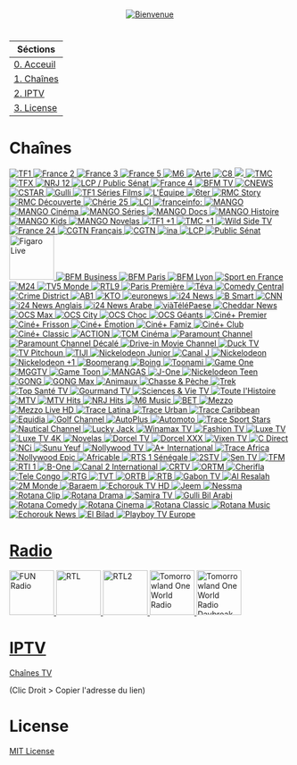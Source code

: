 #  

<p align="center"><a href="https://raw.githubusercontent.com/N0ub4x/M0l0t0v.tv/main/Logo.gif"><img src="https://raw.githubusercontent.com/N0ub4x/M0l0t0v.tv/main/Bienvenue.png" title="Bienvenue"></p></a>

#  

|     Séctions     |
|------------------|
| [0. Acceuil](https://github.com/N0ub4x/M0l0t0v.tv#readme) |
| [1. Chaînes](https://github.com/N0ub4x/M0l0t0v.tv#cha%C3%AEnes) |
| [2. IPTV](https://github.com/N0ub4x/M0l0t0v.tv#iptv) |
| [3. License](https://github.com/N0ub4x/M0l0t0v.tv#license) |

#  

# Chaînes

<a href="https://rplayer.surge.sh/?url=https://tf1-hls-live-cdn1.tf1.fr/out/v1/c2e382be3aa2486e8753747e7bb6157e/index.m3u8"><img src="https://i.imgur.com/N8nu5sm.png" title="TF1">
<a href=""><img src="https://i.imgur.com/eBGccGn.png" title="France 2">
<a href=""><img src="https://i.imgur.com/ZgTTt3L.png" title="France 3">
<a href=""><img src="https://i.imgur.com/HlKW65X.png" title="France 5">
<a href="https://bitmovin.com/demos/stream-test?format=hls&manifest=https://shls-m6-france-prod-dub.shahid.net/out/v1/c8a9f6e000cd4ebaa4d2fc7d18c15988/index.m3u8"><img src="https://i.imgur.com/Baadm99.png" title="M6">
<a href="https://rplayer.surge.sh/?url=https://artesimulcast.akamaized.net/hls/live/2031003/artelive_fr/index.m3u8"><img src="https://i.imgur.com/iUgaOBk.png" title="Arte">
<a href="https://www.dailymotion.com/embed/video/x5gv5rr?autoPlay=1"><img src="https://i.imgur.com/HnvLFwK.png" title="C8">
<a href=""><img src="https://i.imgur.com/dRAPU7O.png" titleF="W9">
<a href=""><img src="https://i.imgur.com/E1k83NG.png" title="TMC">
<a href="https://rplayer.surge.sh/?url=https://tfx-hls-live-cdn1.tf1.fr/out/v1/818e38d791854222b71a950791fb7002/index.m3u8"><img src="https://i.imgur.com/amAmDGS.png" title="TFX">
<a href=""><img src="https://i.imgur.com/ERsgHRi.png" title="NRJ 12">
<a href="https://rplayer.surge.sh/?url=https://live-molotov.fubo.tv/public/lcpps/lcpps.isml/hdready.mpd"><img src="https://i.imgur.com/QgySpKN.png" title="LCP / Public Sénat">
<a href="https://rplayer.surge.sh/?url=https://mtv-live.cloud-02.molotov.tv/public/france4/france4.isml/hdready.mpd"><img src="https://i.imgur.com/l7Mr4WR.png" title="France 4">
<a href="https://rplayer.surge.sh/?url=https://bcovlive-a.akamaihd.net/f3c53617100e4fd7a0fbdf9e784a650e/eu-central-1/876450610001/7b4151e1e2434a7cacdb9936db7a7910/playlist_ssaiM.m3u8"><img src="https://i.imgur.com/0A1Kfyd.png" title="BFM TV">
<a href="https://www.dailymotion.com/embed/video/x3b68jn?autoPlay=1"><img src="https://i.imgur.com/XqQErhH.png" title="CNEWS">
<a href="https://www.dailymotion.com/embed/video/x5gv5v0?autoPlay=1"><img src="https://i.imgur.com/fa1H0oA.png" title="CSTAR">
<a href="https://rplayer.surge.sh/?url=https://d13anarbtxy8c5.cloudfront.net/pool_u81ytesz/gulli/sixplaysd/hls_short/index.m3u8"><img src="https://i.imgur.com/B9GfpDR.png" title="Gulli">
<a href="https://rplayer.surge.sh/?url=https://tsf-hls-live-cdn1.tf1.fr/out/v1/0326aeefae1a405c9a9732d6f80a66df/index.m3u8"><img src="https://i.imgur.com/oN9xZYT.png" title="TF1 Séries Films">
<a href="https://www.dailymotion.com/embed/video/x2lefik?autoPlay=1"><img src="https://i.imgur.com/ed0syYj.png" title="L'Équipe">
<a href=""><img src="https://i.imgur.com/zV6ENp8.png" title="6ter">
<a href="https://rplayer.surge.sh/?url=https://mtv-live.cloud-02.molotov.tv/public/rmcstory/rmcstory.isml/hdready.mpd"><img src="https://i.imgur.com/OhoqSl0.png" title="RMC Story">
<a href="https://rplayer.surge.sh/?url=https://mtv-live.cloud-02.molotov.tv/public/rmcdecouverte/rmcdecouverte.isml/hdready.mpd"><img src="https://i.imgur.com/m2iiCtm.png" title="RMC Découverte">
<a href=""><img src="https://i.imgur.com/g9EdDZC.png" title="Chérie 25">
<a href="http://rplayer.surge.sh/?url=https://lci-hls-live-cdn1.tf1.fr/out/v1/1330f53e0d214a9ead65ac455bf79786/index.m3u8"><img src="https://i.imgur.com/FpltHeB.png" title="LCI">
<a href="https://www.youtube.com/watch?v=Z-Nwo-ypKtM"><img src="https://i.imgur.com/Fm4HJ6M.png" title="franceinfo:">
<a href="https://rplayer.surge.sh/?url=https://vod2live-mtv.cloud-01.molotov.tv/public/v1/mango/mango.isml/hdready.mpd"><img src="https://i.imgur.com/qPC3x37.png" title="MANGO">
<a href="https://rplayer.surge.sh/?url=https://vod2live-mtv.cloud-01.molotov.tv/public/v1/mango-cinema/mango-cinema.isml/hdready.mpd"><img src="https://i.imgur.com/jPz2OH1.png" title="MANGO Cinéma">
<a href="https://rplayer.surge.sh/?url=https://vod2live-mtv.cloud-01.molotov.tv/public/v1/mango-series/mango-series.isml/hdready.mpd"><img src="https://i.imgur.com/9HIJXSn.png" title="MANGO Séries">
<a href="https://rplayer.surge.sh/?url=https://vod2live-mtv.cloud-01.molotov.tv/public/v1/mango-docs/mango-docs.isml/hdready.mpd"><img src="https://i.imgur.com/agj6U0t.png" title="MANGO Docs">
<a href="https://rplayer.surge.sh/?url=https://vod2live-mtv.cloud-01.molotov.tv/public/v1/mango-histoire/mango-histoire.isml/hdready.mpd"><img src="https://i.imgur.com/Clpq0px.png" title="MANGO Histoire">
<a href="https://rplayer.surge.sh/?url=https://vod2live-mtv.cloud-01.molotov.tv/public/v1/mango-kids/mango-kids.isml/hdready.mpd"><img src="https://i.imgur.com/Szg5bdV.png" title="MANGO Kids">
<a href="https://rplayer.surge.sh/?url=https://vod2live-mtv.cloud-01.molotov.tv/public/v1/mango-novelas/mango-novelas.isml/hdready.mpd"><img src="https://i.imgur.com/6UkST81.png" title="MANGO Novelas">
<a href="https://rplayer.surge.sh/?url=https://mtv-live.cloud-02.molotov.tv/public/tf1plus1/tf1plus1.isml/dash/hdready.mpd"><img src="https://i.imgur.com/XChLG6e.png" title="TF1 +1">
<a href="https://rplayer.surge.sh/?url=https://mtv-live.cloud-02.molotov.tv/public/tmcplus1/tmcplus1.isml/dash/hdready.mpd"><img src="https://i.imgur.com/SaXYtjO.png" title="TMC +1">
<a href="https://rplayer.surge.sh/?url=https://versatile-wildsidetv-1-fr.samsung.wurl.tv/playlist.m3u8"><img src="https://i.imgur.com/3gp4D22.png" title="Wild Side TV">
<a href="https://www.youtube-nocookie.com/embed/gxG3pdKvlIs?controls=0"><img src="https://i.imgur.com/TQvMBFy.png" title="France 24">
<a href="https://rplayer.surge.sh/?url=https://news.cgtn.com/resource/live/french/cgtn-f.m3u8"><img src="https://i.imgur.com/FvxRyUO.png" title="CGTN Français">
<a href="https://rplayer.surge.sh/?url=https://news.cgtn.com/resource/live/english/cgtn-news.m3u8"><img src="https://i.imgur.com/RvXlNbb.png" title="CGTN">
<a href="https://app.molotov.tv/channels/https%3A%2F%2Ffapi__DOT__molotov__DOT__tv%2Fv2%2Fchannels%2F159%2Fsections%3FtrkCp%3Dremote_channels_v1%26trkCs%3Dfree_channels%26trkOcr%3D40%26trkOsp%3D2"><img src="https://i.imgur.com/7I5tcaz.png" title="ina">
<a href="https://www.dailymotion.com/embed/video/xji3qy?autoPlay=1"><img src="https://i.imgur.com/hP7Vrct.png" title="LCP">
<a href="https://www.dailymotion.com/embed/video/xkxbzc?autoPlay=1"><img src="https://i.imgur.com/J98BMed.png" title="Public Sénat">
<a href="https://app.molotov.tv/channels/https%3A%2F%2Ffapi__DOT__molotov__DOT__tv%2Fv2%2Fchannels%2F234%2Fsections%3FtrkCp%3Dhome_channels%26trkCs%3Dlive%26trkOcr%3D41%26trkOsp%3D2"><img src="https://i.imgur.com/7glGgqI.png" height="80" width="80" title="Figaro Live">
<a href="https://rplayer.surge.sh/?url=https://vlt3-cdn-edge-live02.pfd.sfr.net/bfm-ncdn-live-pal1.pfd.sfr.net/sid=050caf7aqga10jo59ekg/shls/LIVE$BFM_BUSINESS/index.m3u8?start=LIVE&end=END"><img src="https://i.imgur.com/IuuyI5W.png" title="BFM Business">
<a href="https://rplayer.surge.sh/?url=https://vlt3-cdn-edge-live00.pfd.sfr.net/bfm-ncdn-live-pal1.pfd.sfr.net/sid=050cb7jev0i8t6gap1d0/shls/LIVE$BFM_PARIS/index.m3u8?start=LIVE&end=END"><img src="https://i.imgur.com/ScQqlr9.png" title="BFM Paris">
<a href="https://rplayer.surge.sh/?url=https://cbv1-cdn-edge-live01.pfd.sfr.net/bfm-ncdn-live-pal1.pfd.sfr.net/sid=050cca94o0pg2vjmosvg/shls/LIVE$BFM_LYON/index.m3u8?start=LIVE&end=END"><img src="https://i.imgur.com/LYMaQ2N.png" title="BFM Lyon">
<a href="http://rplayer.surge.sh/?url=https://sportenfrance.ziostream.cloud/hls/sp1564435593_med/index.m3u8"><img src="https://i.imgur.com/HOrQuen.png" title="Sport en France">
<a href="https://rplayer.surge.sh/?url=https://www.m24tv.ma/live/smil:OutStream1.smil/playlist.m3u8"><img src="https://i.imgur.com/Pq7p5U2.png" title="M24">
<a href="https://rplayer.surge.sh/?url=https://ott.tv5monde.com/Content/HLS/Live/channel(info)/variant.m3u8"><img src="https://i.imgur.com/AsWc1OH.png" title="TV5 Monde">
<a href="https://rplayer.surge.sh/?url=https://mtv-live.cloud-02.molotov.tv/public/rtl9/rtl9.isml/hdready.mpd"><img src="https://i.imgur.com/DYkt5XW.png" title="RTL9">
<a href="https://rplayer.surge.sh/?url=https://mtv-live.cloud-02.molotov.tv/public/parispremiere/parispremiere.isml/dash/hdready.mpd"><img src="https://i.imgur.com/RAGnZdk.png" title="Paris Première">
<a href="https://rplayer.surge.sh/?url=https://origin2-6play.live.6cloud.fr/pool_u81ytesz/teva/sixplayhde/dash_short_enc_teva/index.mpd"><img src="https://i.imgur.com/eTHFBNs.png" title="Téva">
<a href="https://rplayer.surge.sh/?url=https://mtv-live.cloud-02.molotov.tv/public/comedycentral/comedycentral.isml/dash/hdready.mpd"><img src="https://i.imgur.com/iBoJA40.png" title="Comedy Central">
<a href="https://rplayer.surge.sh/?url=https://mtv-live.cloud-02.molotov.tv/public/crimedistrict/crimedistrict.isml/dash/hdready.mpd"><img src="https://i.imgur.com/W9nvQwT.png" title="Crime District">
<a href="https://rplayer.surge.sh/?url=https://mtv-live.cloud-02.molotov.tv/public/ab1/ab1.isml/hdready.mpd"><img src="https://i.imgur.com/X46FBUI.png" title="AB1">
<a href="https://rplayer.surge.sh/?url=https://live-kto.akamaized.net/hls/live/2033284/KTO/master.m3u8"><img src="https://i.imgur.com/zTXLfjX.png" title="KTO">
<a href="https://www.youtube-nocookie.com/embed/NiRIbKwAejk?controls=0"><img src="https://i.imgur.com/IHwzyvB.png" title="euronews">
<a href="https://rplayer.surge.sh/?url=https://d3kl0e87lk5c6c.cloudfront.net/v1/manifest/9d062541f2ff39b5c0f48b743c6411d25f62fc25/FuelTV-Plex/5ba5b02f-a203-4fbd-b64a-ae28cf803c29/2.m3u8"><img src="https://i.imgur.com/27D1PrH.png" title="i24 News">
<a href="https://www.dailymotion.com/embed/video/x7tn4fp?autoPlay=1"><img src="https://i.imgur.com/2C4Jg1J.png" title="B Smart">
<a href="https://rplayer.surge.sh/?url=https://cnn-cnninternational-1-de.samsung.wurl.com/manifest/playlist.m3u8"><img src="https://i.imgur.com/q4aawfk.png" title="CNN">
<a href=""><img src="https://i.imgur.com/qHvhKoj.png" title="i24 News Anglais">
<a href=""><img src="https://i.imgur.com/YZ1TaiX.png" title="i24 News Arabe">
<a href="https://rplayer.surge.sh/?url=https://srv.webtvmanager.fr:3514/live/viatelepaeselive.m3u8"><img src="https://i.imgur.com/sR1Ffly.png" title="viàTéléPaese">
<a href="https://rplayer.surge.sh/?url=https://livestream.chdrstatic.com/b93e5b0d43ea306310a379971e384964acbe4990ce193c0bd50078275a9a657d/cheddar-42620/cheddarweblive/cheddar/index.m3u8"><img src="https://i.imgur.com/FnQK5qp.png" title="Cheddar News">
<a href="https://rplayer.surge.sh/?url=https://mtv-live.cloud-02.molotov.tv/public/ocsmax/ocsmax.isml/dash/hdready.mpd"><img src="https://i.imgur.com/LLjSEZF.png" title="OCS Max">
<a href="https://rplayer.surge.sh/?url=https://mtv-live.cloud-02.molotov.tv/public/ocscity/ocscity.isml/dash/hdready.mpd"><img src="https://i.imgur.com/40xFccD.png" title="OCS City">
<a href="https://rplayer.surge.sh/?url=https://mtv-live.cloud-02.molotov.tv/public/ocschoc/ocschoc.isml/dash/hdready.mpd"><img src="https://i.imgur.com/ul4hmk9.png" title="OCS Choc">
<a href="https://rplayer.surge.sh/?url=https://mtv-live.cloud-02.molotov.tv/public/ocsgeants/ocsgeants.isml/dash/hdready.mpd"><img src="https://i.imgur.com/LjL6ANo.png" title="OCS Géants">
<a href="https://rplayer.surge.sh/?url=https://mtv-live.cloud-02.molotov.tv/public/cinepremier/cinepremier.isml/dash/hdready.mpd"><img src="https://i.imgur.com/I8Q7riF.png" title="Ciné+ Premier">
<a href="https://rplayer.surge.sh/?url=https://mtv-live.cloud-02.molotov.tv/public/cinefrisson/cinefrisson.isml/dash/hdready.mpd"><img src="https://i.imgur.com/8wJpPyn.png" title="Ciné+ Frisson">
<a href="https://rplayer.surge.sh/?url=https://mtv-live.cloud-02.molotov.tv/public/cineemotion/cineemotion.isml/dash/hdready.mpd"><img src="https://i.imgur.com/lZuxkpd.png" title="Ciné+ Émotion">
<a href="https://rplayer.surge.sh/?url=https://mtv-live.cloud-02.molotov.tv/public/cinefamiz/cinefamiz.isml/dash/hdready.mpd"><img src="https://i.imgur.com/luAdFh0.png" title="Ciné+ Famiz">
<a href="https://rplayer.surge.sh/?url=https://mtv-live.cloud-02.molotov.tv/public/cineclub/cineclub.isml/dash/hdready.mpd"><img src="https://i.imgur.com/TNX3UeK.png" title="Ciné+ Club">
<a href="https://rplayer.surge.sh/?url=https://mtv-live.cloud-02.molotov.tv/public/cineclassic/cineclassic.isml/dash/hdready.mpd"><img src="https://i.imgur.com/wYeP8zO.png" title="Ciné+ Classic">
<a href="https://rplayer.surge.sh/?url=https://mtv-live.cloud-02.molotov.tv/public/action/action.isml/dash/hdready.mpd"><img src="https://i.imgur.com/2hdd6qW.png" title="ACTION">
<a href="https://rplayer.surge.sh/?url=https://mtv-live.cloud-02.molotov.tv/public/tcm/tcm.isml/dash/hdready.mpd"><img src="https://i.imgur.com/swjnqpY.png" title="TCM Cinéma">
<a href="https://rplayer.surge.sh/?url=https://mtv-live.cloud-02.molotov.tv/public/paramountchannel/paramountchannel.isml/dash/hdready.mpd"><img src="https://i.imgur.com/ox6gjKG.png" title="Paramount Channel">
<a href="https://rplayer.surge.sh/?url=https://mtv-live.cloud-02.molotov.tv/public/paramountchanneldecale/paramountchanneldecale.isml/dash/hdready.mpd"><img src="https://i.imgur.com/muP0StS.png" title="Paramount Channel Décalé">
<a href="https://rplayer.surge.sh/?url=https://mtv-live.cloud-02.molotov.tv/public/drivein/drivein.isml/dash/hdready.mpd"><img src="https://i.imgur.com/KnnveOB.png" title="Drive-in Movie Channel">
<a href="https://rplayer.surge.sh/?url=https://mmm-ducktv-4-eu.rakuten.wurl.tv/playlist.m3u8"><img src="https://i.imgur.com/W0sgr2j.png" title="Duck TV">
<a href="http://rplayer.surge.sh/?url=https://live.tvradio-pitchoun.fr/hls/live.m3u8"><img src="https://i.imgur.com/AkQAxb3.png" title="TV Pitchoun">
<a href="https://bitmovin.com/demos/stream-test?format=hls&manifest=https://shls-tiji-tv-prod-dub.shahid.net/out/v1/98f46736bd8c4404b67e4b7a38cc8976/index.m3u8"><img src="https://i.imgur.com/o0ypqoI.png" title="TIJI">
<a href="https://rplayer.surge.sh/?url=https://mtv-live.cloud-02.molotov.tv/public/nickelodeonjunior/nickelodeonjunior.isml/dash/hdready.mpd"><img src="https://i.imgur.com/tTqQFqM.png" title="Nickelodeon Junior">
<a href="https://rplayer.surge.sh/?url=https://mtv-live.cloud-02.molotov.tv/public/canalj/canalj.isml/dash/hdready.mpd"><img src="https://i.imgur.com/FYyaFMr.png" title="Canal J">
<a href="https://rplayer.surge.sh/?url=https://mtv-live.cloud-02.molotov.tv/public/nickelodeon/nickelodeon.isml/dash/hdready.mpd"><img src="https://i.imgur.com/VG0Crzj.png" title="Nickelodeon">
<a href="https://rplayer.surge.sh/?url=https://mtv-live.cloud-02.molotov.tv/public/nickelodeonplus1/nickelodeonplus1.isml/dash/hdready.mpd"><img src="https://i.imgur.com/ETRwMnX.png" title="Nickelodeon +1">
<a href="https://rplayer.surge.sh/?url=https://mtv-live.cloud-02.molotov.tv/public/boomerang/boomerang.isml/hdready.mpd"><img src="https://i.imgur.com/4V1l2vV.png" title="Boomerang">
<a href="https://rplayer.surge.sh/?url=https://mtv-live.cloud-02.molotov.tv/public/boing/boing.isml/dash/hdready.mpd"><img src="https://i.imgur.com/VfxrJTv.png" title="Boing">
<a href="https://rplayer.surge.sh/?url=https://mtv-live.cloud-02.molotov.tv/public/toonami/toonami.isml/dash/hdready.mpd"><img src="https://i.imgur.com/Nqu3gFR.png" title="Toonami">
<a href="https://rplayer.surge.sh/?url=https://mtv-live.cloud-02.molotov.tv/public/gameone/gameone.isml/dash/hdready.mpd"><img src="https://i.imgur.com/IsX3sz6.png" title="Game One">
<a href="https://rplayer.surge.sh/?url=http://free.fullspeed.tv/iptv-query?streaming-ip=https://www.twitch.tv/mgg_fr"><img src="https://i.imgur.com/TEYpdGu.png" title="MGGTV">
<a href="https://rplayer.surge.sh/?url=https://mtv-live.cloud-02.molotov.tv/public/gametoon/gametoon.isml/dash/hdready.mpd"><img src="https://i.imgur.com/rRQZPrE.png" title="Game Toon">
<a href="https://rplayer.surge.sh/?url=https://mtv-live.cloud-02.molotov.tv/public/mangas/mangas.isml/dash/hdready.mpd"><img src="https://i.imgur.com/Eovih1E.png" title="MANGAS">
<a href="https://rplayer.surge.sh/?url=https://mtv-live.cloud-02.molotov.tv/public/jone/jone.isml/dash/hdready.mpd"><img src="https://i.imgur.com/T07HDzX.png" title="J-One">
<a href="https://rplayer.surge.sh/?url=https://mtv-live.cloud-02.molotov.tv/public/nickelodeonteen/nickelodeonteen.isml/dash/hdready.mpd"><img src="https://i.imgur.com/jq0A0OW.png" title="Nickelodeon Teen">
<a href="https://rplayer.surge.sh/?url=https://mtv-live.cloud-02.molotov.tv/public/gong/gong.isml/hdready.mpd"><img src="https://i.imgur.com/Q4Wz51U.png" title="GONG">
<a href="https://rplayer.surge.sh/?url=https://mtv-live.cloud-02.molotov.tv/public/gongmax/gongmax.isml/dash/hdready.mpd"><img src="https://i.imgur.com/blGL0Ps.png" title="GONG Max">
<a href="https://rplayer.surge.sh/?url=https://mtv-live.cloud-02.molotov.tv/public/animaux/animaux.isml/dash/hdready.mpd"><img src="https://i.imgur.com/dBsybwV.png" title="Animaux">
<a href="https://rplayer.surge.sh/?url=https://mtv-live.cloud-02.molotov.tv/public/chassepeche/chassepeche.isml/dash/hdready.mpd"><img src="https://i.imgur.com/QwWctxj.png" title="Chasse & Pèche">
<a href="https://rplayer.surge.sh/?url=https://mtv-live.cloud-02.molotov.tv/public/trek/trek.isml/dash/hdready.mpd"><img src="https://i.imgur.com/oxxHIrE.png" title="Trek">
<a href="https://www.dailymotion.com/embed/video/x89yjnn?autoPlay=1"><img src="https://i.imgur.com/yIwYuqb.png" title="Top Santé TV">
<a href="https://rplayer.surge.sh/?url=https://mtv-live.cloud-02.molotov.tv/public/gourmandtv/gourmandtv.isml/dash/hdready.mpd"><img src="https://i.imgur.com/JtdBLnp.png" title="Gourmand TV">
<a href="https://rplayer.surge.sh/?url=https://mtv-live.cloud-02.molotov.tv/public/sciencesvie/sciencesvie.isml/dash/hdready.mpd"><img src="https://i.imgur.com/k18rba4.png" title="Sciences & Vie TV">
<a href="https://rplayer.surge.sh/?url=https://mtv-live.cloud-02.molotov.tv/public/toutelhistoire/toutelhistoire.isml/dash/hdready.mpd"><img src="https://i.imgur.com/blWZF68.png" title="Toute l'Histoire">
<a href="https://rplayer.surge.sh/?url=https://mtv-live.cloud-02.molotov.tv/public/mtv/mtv.isml/dash/hdready.mpd"><img src="https://i.imgur.com/ibIPZb1.png" title="MTV">
<a href="https://rplayer.surge.sh/?url=https://mtv-live.cloud-02.molotov.tv/public/mtvhits/mtvhits.isml/dash/hdready.mpd"><img src="https://i.imgur.com/2jxEJwy.png" title="MTV Hits">
<a href="https://rplayer.surge.sh/?url=https://mtv-live.cloud-02.molotov.tv/public/nrjhits/nrjhits.isml/dash/hdready.mpd"><img src="https://i.imgur.com/dBtAfR0.png" title="NRJ Hits">
<a href="https://rplayer.surge.sh/?url=https://mtv-live.cloud-02.molotov.tv/public/m6music/m6music.isml/dash/hdready.mpd"><img src="https://i.imgur.com/G1lEnb3.png" title="M6 Music">
<a href=""><img src="https://i.imgur.com/jXjYg13.png" title="BET">
<a href="http://rplayer.surge.sh/?url=http://ott-cdn.ucom.am/s35/index.m3u8"><img src="https://i.imgur.com/jujiSWj.png" title="Mezzo">
<a href="https://rplayer.surge.sh/?url=https://mtv-live.cloud-02.molotov.tv/public/mezzolive/mezzolive.isml/dash/hdready.mpd"><img src="https://i.imgur.com/rBuw40i.png" title="Mezzo Live HD">
<a href="https://rplayer.surge.sh/?url=https://mtv-live.cloud-02.molotov.tv/public/tracelatina/tracelatina.isml/dash/hdready.mpd"><img src="https://i.imgur.com/r9MfPzk.png" title="Trace Latina">
<a href="https://www.hlsplayer.org/play?url=https://lightning-traceurban-samsungau.amagi.tv/playlist.m3u8"><img src="https://i.imgur.com/el7rxCx.png" title="Trace Urban">
<a href=""><img src="https://i.imgur.com/IixhuUK.png" title="Trace Caribbean">
<a href="https://www.equidia.fr/direct"><img src="https://i.imgur.com/m6DoKhm.png" title="Equidia">
<a href="https://rplayer.surge.sh/?url=https://mtv-live.cloud-02.molotov.tv/public/golfchannel/golfchannel.isml/dash/hdready.mpd"><img src="https://i.imgur.com/zt4XbI7.png" title="Golf Channel">
<a href="https://rplayer.surge.sh/?url=https://mtv-live.cloud-02.molotov.tv/public/autoplus/autoplus.isml/dash/hdready.mpd"><img src="https://i.imgur.com/OyRTZAn.png" title="AutoPlus">
<a href="https://rplayer.surge.sh/?url=https://mtv-live.cloud-02.molotov.tv/public/automoto/automoto.isml/dash/hdready.mpd"><img src="https://i.imgur.com/WXUIs0Y.png" title="Automoto">
<a href="https://www.hlsplayer.org/play?url=https://lightning-tracesport-samsungau.amagi.tv/playlist.m3u8"><img src="https://i.imgur.com/smnmkcQ.png" title="Trace Sport Stars">
<a href="https://rplayer.surge.sh/?url=https://mtv-live.cloud-02.molotov.tv/public/nauticalchannel/nauticalchannel.isml/dash/hdready.mpd"><img src="https://i.imgur.com/KkSbNB4.png" title="Nautical Channel">
<a href="https://rplayer.surge.sh/?url=https://mtv-live.cloud-02.molotov.tv/public/luckyjacktv/luckyjacktv.isml/dash/hdready.mpd"><img src="https://i.imgur.com/s9Ht6KG.png" title="Lucky Jack">
<a href="https://rplayer.surge.sh/?url=https://mtv-live.cloud-02.molotov.tv/public/winamax/winamax.isml/dash/hdready.mpd"><img src="https://i.imgur.com/tDRjavH.png" title="Winamax TV">
<a href="https://rplayer.surge.sh/?url=https://fashiontv-fashiontv-1-eu.rakuten.wurl.com/manifest/playlist.m3u8"><img src="https://i.imgur.com/N6rn8J3.png" title="Fashion TV">
<a href="https://rplayer.surge.sh/?url=https://mtv-live.cloud-02.molotov.tv/public/luxetv/luxetv.isml/dash/hdready.mpd"><img src="https://i.imgur.com/rVslXze.png" title="Luxe TV">
<a href="http://rplayer.surge.sh/?url=https://mtv-live.cloud-02.molotov.tv/public/luxetv4k/luxetv4k.isml/all.mpd"><img src="https://i.imgur.com/DeZNN72.png" title="Luxe TV 4K">
<a href="https://rplayer.surge.sh/?url=https://mtv-live.cloud-02.molotov.tv/public/novelas/novelas.isml/dash/hdready.mpd"><img src="https://i.imgur.com/Q8IQGVB.png" title="Novelas">
<a href="https://rplayer.surge.sh/?url=https://mtv-live.cloud-02.molotov.tv/public/dorceltv/dorceltv.isml/dash/hdready.mpd"><img src="https://i.imgur.com/E8CDnCN.png" title="Dorcel TV">
<a href="https://rplayer.surge.sh/?url=https://mtv-live.cloud-02.molotov.tv/public/dorcelxxx/dorcelxxx.isml/dash/hdready.mpd"><img src="https://i.imgur.com/C8G60lI.png" title="Dorcel XXX">
<a href="https://rplayer.surge.sh/?url=https://mtv-live.cloud-02.molotov.tv/public/vixen/vixen.isml/dash/hdready.mpd"><img src="https://i.imgur.com/1Wk3Uwh.png" title="Vixen TV">
<a href="https://rplayer.surge.sh/?url=https://mtv-live.cloud-02.molotov.tv/public/cdirect/cdirect.isml/dash/hdready.mpd"><img src="https://i.imgur.com/ajvo2ni.png" title="C Direct">
<a href="https://rplayer.surge.sh/?url=https://mtv-live.cloud-02.molotov.tv/public/nci/nci.isml/dash/hdready.mpd"><img src="https://i.imgur.com/DImKMHb.png" title="NCi">
<a href="https://rplayer.surge.sh/?url=https://mtv-live.cloud-02.molotov.tv/public/sunuyeuf/sunuyeuf.isml/dash/hdready.mpd"><img src="https://i.imgur.com/BovQbXB.png" title="Sunu Yeuf">
<a href="https://rplayer.surge.sh/?url=https://mtv-live.cloud-02.molotov.tv/public/nollywoodtv/nollywoodtv.isml/dash/hdready.mpd"><img src="https://i.imgur.com/97F6IOI.png" title="Nollywood TV">
<a href="https://rplayer.surge.sh/?url=https://mtv-live.cloud-02.molotov.tv/public/aplus/aplus.isml/dash/hdready.mpd"><img src="https://i.imgur.com/qqLhQD1.png" title="A+ International">
<a href="https://rplayer.surge.sh/?url=https://mtv-live.cloud-02.molotov.tv/public/traceafrica/traceafrica.isml/dash/hdready.mpd"><img src="https://i.imgur.com/CPq70Mn.png" title="Trace Africa">
<a href="https://rplayer.surge.sh/?url=https://mtv-live.cloud-02.molotov.tv/public/nollywoodepic/nollywoodepic.isml/dash/hdready.mpd"><img src="https://i.imgur.com/xnUk1el.png" title="Nollywood Epic">
<a href="https://rplayer.surge.sh/?url=https://mtv-live.cloud-02.molotov.tv/public/africable/africable.isml/dash/hdready.mpd"><img src="https://i.imgur.com/G8FOm85.png" title="Africable">
<a href="https://www.rts.sn/tv/rts-1"><img src="https://i.imgur.com/gBCfXjf.png" title="RTS 1 Sénégale">
<a href="https://rplayer.surge.sh/?url=https://mtv-live.cloud-02.molotov.tv/public/2stv/2stv.isml/dash/hdready.mpd"><img src="https://i.imgur.com/YEpkdxr.png" title="2STV">
<a href="https://www.sentv.sn/direct"><img src="https://i.imgur.com/kBnFapg.png" title="Sen TV">
<a href="https://rplayer.surge.sh/?url=https://mtv-live.cloud-02.molotov.tv/public/tfm/tfm.isml/dash/hdready.mpd"><img src="https://i.imgur.com/kya7IyO.png" title="TFM">
<a href="https://www.rti.ci/live/rti1"><img src="https://i.imgur.com/8k0N2ZB.png" title="RTI 1">
<a href="https://rplayer.surge.sh/?url=https://mtv-live.cloud-02.molotov.tv/public/bone/bone.isml/dash/hdready.mpd"><img src="https://i.imgur.com/DmQsNxv.png" title="B-One">
<a href="https://rplayer.surge.sh/?url=https://mtv-live.cloud-02.molotov.tv/public/canal2/canal2.isml/dash/hdready.mpd"><img src="https://i.imgur.com/cKRaOvq.png" title="Canal 2 International">
<a href="https://www.dailymotion.com/embed/video/x7o9p4a?autoPlay=1"><img src="https://i.imgur.com/TIePQPT.png" title="CRTV">
<a href="https://rplayer.surge.sh/?url=https://mtv-live.cloud-02.molotov.tv/public/ortm/ortm.isml/dash/hdready.mpd"><img src="https://i.imgur.com/IBGGdch.png" title="ORTM">
<a href="https://rplayer.surge.sh/?url=https://mtv-live.cloud-02.molotov.tv/public/cherifla/cherifla.isml/dash/hdready.mpd"><img src="https://i.imgur.com/w4bniiq.png" title="Cherifla">
<a href="https://rplayer.surge.sh/?url=https://mtv-live.cloud-02.molotov.tv/public/telecongo/telecongo.isml/dash/hdready.mpd"><img src="https://i.imgur.com/xf37t6Q.png" title="Tele Congo">
<a href="https://rplayer.surge.sh/?url=https://helga.iptv2022.com/RTG/tracks-v1a1/mono.m3u8"><img src="https://i.imgur.com/WwZEfWm.png" title="RTG">
<a href="https://rplayer.surge.sh/?url=https://mtv-live.cloud-02.molotov.tv/public/tvt/tvt.isml/dash/hdready.mpd"><img src="https://i.imgur.com/xj4gXFP.png" title="TVT">
<a href="https://webcast.streamakaci.com/ortb/1/"><img src="https://i.imgur.com/fGxerLG.png" title="ORTB">
<a href="https://player.infomaniak.com/?channel=6477&player=4000"><img src="https://i.imgur.com/r5AND7h.png" title="RTB">
<a href="https://gabontelevisions.ga/live"><img src="https://i.imgur.com/fDceWTs.png" title="Gabon TV">
<a href="https://rotana.net/live-elressalah/"><img src="https://i.imgur.com/xzjfG0s.png" title="Al Resalah">
<a href="https://rplayer.surge.sh/?url=https://mtv-live.cloud-02.molotov.tv/public/2mmonde/2mmonde.isml/dash/hdready.mpd"><img src="https://i.imgur.com/w62eo8k.png" title="2M Monde">
<a href="https://rplayer.surge.sh/?url=https://mtv-live.cloud-02.molotov.tv/public/baraem/baraem.isml/dash/hdready.mpd"><img src="https://i.imgur.com/RTQPYIP.png" title="Baraem">
<a href="https://rplayer.surge.sh/?url=https://mtv-live.cloud-02.molotov.tv/public/echorouktvhd/echorouktvhd.isml/dash/hdready.mpd"><img src="https://i.imgur.com/WVMbDUD.png" title="Echorouk TV HD">
<a href="https://rplayer.surge.sh/?url=https://mtv-live.cloud-02.molotov.tv/public/jeem/jeem.isml/dash/hdready.mpd"><img src="https://i.imgur.com/ITIIqeM.png" title="Jeem">
<a href="https://rplayer.surge.sh/?url=https://mtv-live.cloud-02.molotov.tv/public/nessma/nessma.isml/dash/hdready.mpd"><img src="https://i.imgur.com/KIMVMdL.png" title="Nessma">
<a href="https://rotana.net/live-clip/"><img src="https://i.imgur.com/DVJ1D2V.png" title="Rotana Clip">
<a href="https://rplayer.surge.sh/?url=https://mtv-live.cloud-02.molotov.tv/public/rotanadrama/rotanadrama.isml/dash/hdready.mpd"><img src="https://i.imgur.com/uC06RtD.png" title="Rotana Drama">
<a href="https://rplayer.surge.sh/?url=https://mtv-live.cloud-02.molotov.tv/public/samiratv/samiratv.isml/dash/hdready.mpd"><img src="https://i.imgur.com/yzg4c3J.png" title="Samira TV">
<a href="https://bitmovin.com/demos/stream-test?format=hls&manifest=https://shls-gulli-bil-arabi-prod-dub.shahid.net/out/v1/5454d215afba410c90b233f400730958/index.m3u8"><img src="https://i.imgur.com/fp4FWif.png" title="Gulli Bil Arabi">
<a href="https://rplayer.surge.sh/?url=https://mtv-live.cloud-02.molotov.tv/public/rotanacomedy/rotanacomedy.isml/dash/hdready.mpd"><img src="https://i.imgur.com/x56m0Gz.png" title="Rotana Comedy">
<a href="https://rplayer.surge.sh/?url=https://mtv-live.cloud-02.molotov.tv/public/rotanacinema/rotanacinema.isml/dash/hdready.mpd"><img src="https://i.imgur.com/MEHyfvQ.png" title="Rotana Cinema">
<a href="https://rplayer.surge.sh/?url=https://mtv-live.cloud-02.molotov.tv/public/rotanaclassic/rotanaclassic.isml/dash/hdready.mpd"><img src="https://i.imgur.com/jfKnFK4.png" title="Rotana Classic">
<a href="https://rplayer.surge.sh/?url=https://mtv-live.cloud-02.molotov.tv/public/rotanamusic/rotanamusic.isml/dash/hdready.mpd"><img src="https://i.imgur.com/eZAUll0.png" title="Rotana Music">
<a href="https://rplayer.surge.sh/?url=https://mtv-live.cloud-02.molotov.tv/public/echorouknews/echorouknews.isml/dash/hdready.mpd"><img src="https://i.imgur.com/kvANa7E.png" title="Echorouk News">
<a href="https://rplayer.surge.sh/?url=https://cdn02.hta.dz/abr_htatv/EL_BILAD/playlist.m3u8"><img src="https://i.imgur.com/INKHcll.png" title="El Bilad">
<a href="https://rplayer.surge.sh/?url=https://mtv-live.cloud-02.molotov.tv/public/playboytveurope/playboytveurope.isml/hdready.mpd"><img src="https://i.imgur.com/SgAtWCQ.png" title="Playboy TV Europe">

# Radio

<a href="http://rplayer.surge.sh/?url=https://live.m6radio.quortex.io/webpHJPXnXrN7B6J7Q8mcqmxP/groupfun/national/long/audio-64000/index.m3u8"><img src="https://i.imgur.com/o3KKaX6.png" height="80" width="80" title="FUN Radio">
<a href="http://rplayer.surge.sh/?url=https://live.m6radio.quortex.io/webpHJPXnXrN7B6J7Q8mcqmxP/grouprtl/national/long/audio-64000/index.m3u8"><img src="https://i.imgur.com/DqsBwgI.png" height="80" width="80" title="RTL">
<a href="http://rplayer.surge.sh/?url=https://live.m6radio.quortex.io/webpHJPXnXrN7B6J7Q8mcqmxP/grouprtl2/national/long/audio-64000/index.m3u8"><img src="https://i.imgur.com/HthGFLm.jpg" height="80" width="80" title="RTL2">
<a href="https://www.youtube-nocookie.com/embed/araK9j8mN9Y?controls=0"><img src="https://i.imgur.com/s6WxVKx.jpg" height="80" width="80" title="Tomorrowland One World Radio">
<a href="https://www.youtube-nocookie.com/embed/CIVFy3NKGMU?controls=0"><img src="https://i.imgur.com/9E6QUnx.jpg" height="80" width="80" title="Tomorrowland One World Radio Daybreak Sessions">


#

# IPTV

[Chaînes TV](https://raw.githubusercontent.com/N0ub4x/M0l0t0v.tv/main/IPTV.m3u)

(Clic Droit > Copier l'adresse du lien)

#  

# License
[MIT License](https://github.com/N0ub4x/M0l0t0v.tv/blob/main/LICENSE#L1)

#  
